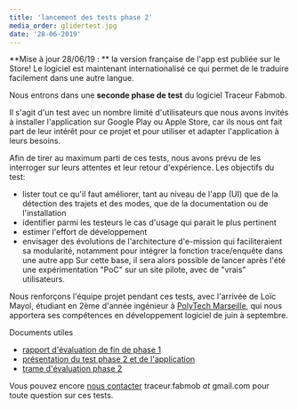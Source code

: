 ```yaml
---
title: 'lancement des tests phase 2'
media_order: glidertest.jpg
date: '28-06-2019'
---
```


**Mise à jour 28/06/19 : ** la version française de l'app est publiée sur le Store! 
Le logiciel est maintenant internationalisé ce qui permet de le traduire facilement dans une autre langue.

Nous entrons dans une **seconde phase de test** du logiciel Traceur Fabmob.

Il s'agit d'un test avec un nombre limité d'utilisateurs que nous avons invités à installer l'application sur Google Play ou Apple Store, car ils nous ont fait part de leur intérêt pour ce projet et pour utiliser et adapter l'application à leurs besoins.

Afin de tirer au maximum parti de ces tests, nous avons prévu de les interroger sur leurs attentes et leur retour d'expérience. Les objectifs du test:
- lister tout ce qu'il faut améliorer, tant au niveau de l'app (UI) que de la détection des trajets et des modes, que de la documentation ou de l'installation
- identifier parmi les testeurs le cas d'usage qui parait le plus pertinent
- estimer l'effort de développement
- envisager des évolutions de l'architecture d'e-mission qui faciliteraient sa modularité, notamment pour intégrer la fonction trace/enquête dans une autre app Sur cette base, il sera alors possible de lancer après l'été une expérimentation "PoC" sur un site pilote, avec de "vrais" utilisateurs.

Nous renforçons l'équipe projet pendant ces tests, avec l'arrivée de Loïc Mayol, étudiant en 2ème d'année ingénieur à [PolyTech Marseille](https://polytech.univ-amu.fr/formations/cycle-ingenieur/informatique-reseau-multimedia), qui nous apportera ses compétences en développement logiciel de juin à septembre.
    
Documents utiles
- [rapport d'évaluation de fin de phase 1](https://docs.google.com/document/d/1nzopT29GJGnuZyTioSuT9IxKORQGoJc9WeoIwMwKuFI/)
- [présentation du test phase 2 et de l'application](https://docs.google.com/document/d/1X_FwiXjmWEFCLNhEXNa3-cD0FCjOURlLClCUiUoQ6PM/)
- [trame d'évaluation phase 2](https://docs.google.com/document/d/1Sm7uRJ9TeEYl9Jy6cjcCiKxIvk5YuymPPuurT2dAXmk/)

Vous pouvez encore [nous contacter](https://oultim.frama.site/contact) traceur.fabmob _at_ gmail.com pour toute question sur ces tests.

